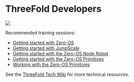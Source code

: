 # ThreeFold Developers

![](https://images.unsplash.com/photo-1469395446868-fb6a048d5ca3?ixlib=rb-0.3.5&ixid=eyJhcHBfaWQiOjEyMDd9&s=3b253c025759db68595a316e7d4991fd&auto=format&fit=crop&w=1490&q=80)

Recommended training sessions:
- [Getting started with Zero-OS](/developers/getting_started_with_zos.md)
- [Getting started with JumpScale](/developers/getting_started_with_js.md)
- [Getting started with the Zero-OS Node Robot](/developers/getting_started_with_node_robot.md)
- [Getting started with the Zero-OS Primitives](/developers/getting_started_with_zos_primitives.md)
- [Working with the Zero-OS Primitives](/developers/working_with_zos_primitives.md)

See the [ThreeFold Tech Wiki](https://threefoldfoundation.github.io/info_tech/#/) for more technical resources.